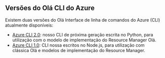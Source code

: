 ## <a name="versions-of-hello-azure-cli"></a>Versões do Olá CLI do Azure

Existem duas versões do Olá Interface de linha de comandos do Azure (CLI) atualmente disponíveis:

* [Azure CLI 2.0](../articles/storage/common/storage-azure-cli.md): nosso CLI de próxima geração escrita no Python, para utilização com o modelo de implementação do Resource Manager Olá.
* [Azure CLI 1.0](../articles/storage/common/storage-azure-cli-nodejs.md): CLI nossa escritos no Node.js, para utilização com clássica Olá e modelos de implementação do Resource Manager.
